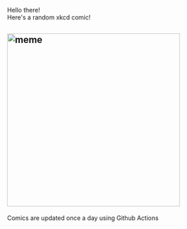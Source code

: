 Hello there! <br>Here's a random xkcd comic!<br>
## <img src="https://imgs.xkcd.com/comics/fall_apart.jpg" alt="meme" width="400"/><br>
Comics are updated once a day using Github Actions